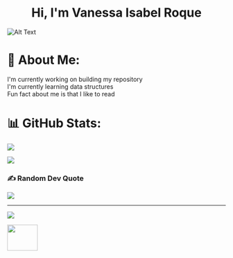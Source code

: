 <h1 align="center">Hi, I'm Vanessa Isabel Roque</h1>

![Alt Text](https://cdn.dribbble.com/users/859807/screenshots/6284055/benny_typing_1.gif)

# 💫 About Me:
I'm currently working on building my repository<br>I'm currently learning data structures<br>Fun fact about me is that I like to read
 

# 📊 GitHub Stats:
![](https://github-readme-stats.vercel.app/api?username=vroque19&theme=buefy&hide_border=false&include_all_commits=false&count_private=false)<br/>

![](https://github-readme-stats.vercel.app/api/top-langs/?username=vroque19&theme=buefy&hide_border=false&include_all_commits=false&count_private=false&layout=compact)

### ✍️ Random Dev Quote
![](https://quotes-github-readme.vercel.app/api?type=horizontal&theme=tokyonight)

---
[![](https://visitcount.itsvg.in/api?id=vroque19&icon=3&color=0)](https://visitcount.itsvg.in)


<img src="https://img.stipop.io/images/stickers/row2/c8.gif" width="70" height="60" />
